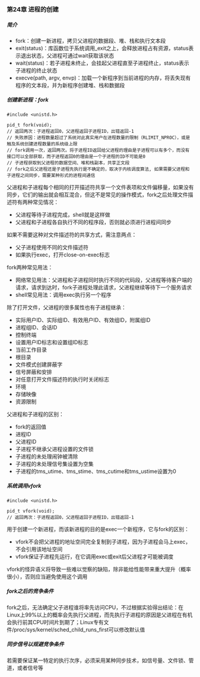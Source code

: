 ### 第24章 进程的创建

##### 简介

* fork：创建一新进程，拷贝父进程的数据段、堆、栈和执行文本段
* exit(status)：库函数位于系统调用_exit之上，会释放进程占有资源，status表示退出状态，父进程可通过wait获取该状态
* wait(status)：若子进程未终止，会挂起父进程直至子进程终止，status表示子进程的终止状态
* execve(path, argv, envp)：加载一个新程序到当前进程的内存，将丢失现有程序的文本段，并为新程序创建堆、栈和数据段

##### 创建新进程：fork

```
#include <unistd.h>

pid_t fork(void);
// 返回两次：子进程返回0，父进程返回子进程ID，出错返回-1
// 失败原因：进程数量超过了系统对此真实用户在进程数量的限制（RLIMIT_NPROC），或是触及系统创建进程数量的系统级上限
// fork调用一次，返回两次。将子进程ID返回给父进程的理由是子进程可以有多个，而没有接口可以全部获取，而子进程返回0的理由是一个子进程的ID不可能是0
// 子进程获取到父进程的数据空间、堆和栈副本，共享正文段
// fork之后父进程还是子进程先执行是不确定的，取决于内核调度算法, 如果需要父进程和子进程之间同步，需要某种形式的进程间通信
```

父进程和子进程每个相同的打开描述符共享一个文件表项和文件偏移量，如果没有同步，它们的输出就会相互混合，但这不是常见的操作模式，fork之后处理文件描述符有两种常见情况：

- 父进程等待子进程完成，shell就是这样做
- 父进程和子进程各自执行不同的程序段，否则就必须进行进程间同步

如果不需要这种对文件描述符的共享方式，需注意两点：

* 父子进程使用不同的文件描述符
* 如果执行exec，打开close-on-exec标志

fork两种常见用法：

- 网络常见用法：父进程和子进程同时执行不同的代码段，父进程等待客户端的请求，请求到达时，fork子进程处理此请求，父进程继续等待下一个服务请求
- shell常见用法：调用exec执行另一个程序

除了打开文件，父进程的很多属性也有子进程继承：

- 实际用户ID、实际组ID、有效用户ID、有效组ID，附属组ID
- 进程组ID、会话ID
- 控制终端
- 设置用户ID标志和设置组ID标志
- 当前工作目录
- 根目录
- 文件模式创建屏蔽字
- 信号屏蔽和安排
- 对任意打开文件描述符的执行时关闭标志
- 环境
- 存储映像
- 资源限制

父进程和子进程的区别：

- fork的返回值
- 进程ID
- 父进程ID
- 子进程不继承父进程设置的文件锁
- 子进程的未处理闹钟被清除
- 子进程的未处理信号集设置为空集
- 子进程的tms_utime、tms_stime、tms_cutime和tms_ustime设置为0

##### 系统调用vfork

```
#include <unistd.h>

pid_t vfork(void);
// 返回两次：子进程返回0，父进程返回子进程ID，出错返回-1
```

用于创建一个新进程，而该新进程的目的是exec一个新程序，它与fork的区别：

- vfork不会把父进程的地址空间完全复制到子进程，因为子进程会马上exec，不会引用该地址空间
- vfork保证子进程先运行，在它调用exec或exit后父进程才可能被调度

vfork的怪异语义将导致一些难以觉察的缺陷，除非能给性能带来重大提升（概率很小），否则应当避免使用这个调用

##### fork之后的竞争条件

fork之后，无法确定父子进程谁将率先访问CPU，不过根据实验得出结论：在Linux上99%以上的概率会先执行父进程，而先执行子进程的原因是父进程在有机会执行前其CPU时间片到期了；Linux专有文件/proc/sys/kernel/sched_child_runs_first可以修改默认值

##### 同步信号以规避竞争条件

若需要保证某一特定的执行次序，必须采用某种同步技术，如信号量、文件锁、管道，或者信号等
